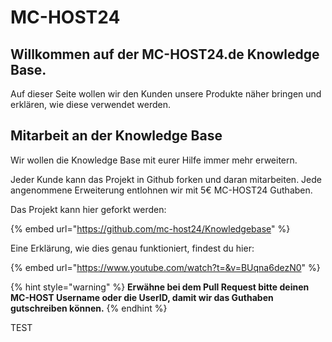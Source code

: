 # MC-HOST24

## Willkommen auf der MC-HOST24.de Knowledge Base.

Auf dieser Seite wollen wir den Kunden unsere Produkte näher bringen und erklären, wie diese verwendet werden.

## Mitarbeit an der Knowledge Base

Wir wollen die Knowledge Base mit eurer Hilfe immer mehr erweitern.

Jeder Kunde kann das Projekt in Github forken und daran mitarbeiten. Jede angenommene Erweiterung entlohnen wir mit 5€ MC-HOST24 Guthaben.

Das Projekt kann hier geforkt werden:

{% embed url="https://github.com/mc-host24/Knowledgebase" %}

Eine Erklärung, wie dies genau funktioniert, findest du hier:

{% embed url="https://www.youtube.com/watch?t=&v=BUqna6dezN0" %}

{% hint style="warning" %}
**Erwähne bei dem Pull Request bitte deinen MC-HOST Username oder die UserID, damit wir das Guthaben gutschreiben können.**
{% endhint %}



TEST
